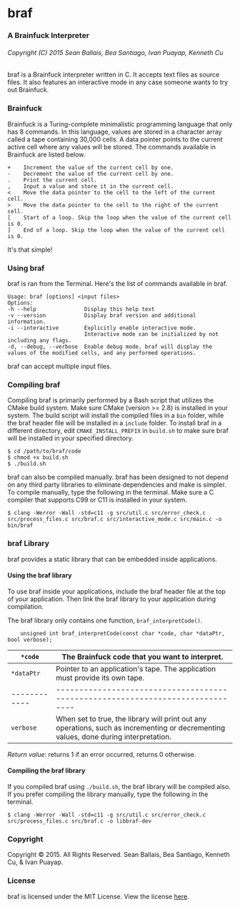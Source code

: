 # braf
### A Brainfuck Interpreter
###### Copyright (C) 2015 Sean Ballais, Bea Santiago, Ivan Puayap, Kenneth Cu

braf is a Brainfuck interpreter written in C. It accepts text files as source files. It also features an interactive mode in any case someone wants to try out Brainfuck.

### Brainfuck
Brainfuck is a Turing-complete minimalistic programming language that only has 8 commands. In this language, values are stored in a character array called a tape containing 30,000 cells. A data pointer points to the current active cell where any values will be stored. The commands available in Brainfuck are listed below.
```
+    Increment the value of the current cell by one.    
-    Decrement the value of the current cell by one.    
.    Print the current cell.    
,    Input a value and store it in the current cell.    
<    Move the data pointer to the cell to the left of the current cell.    
>    Move the data pointer to the cell to the right of the current cell.    
[    Start of a loop. Skip the loop when the value of the current cell is 0.    
]    End of a loop. Skip the loop when the value of the current cell is 0.    
```

It's that simple!

### Using braf
braf is ran from the Terminal. Here's the list of commands available in braf.

```
Usage: braf [options] <input files>    
Options:    
-h --help               Display this help text    
-v --version            Display braf version and additional information.     
-i --interactive        Explicitly enable interactive mode.    
                        Interactive mode can be initialized by not including any flags.    
-d, --debug, --verbose  Enable debug mode. braf will display the values of the modified cells, and any performed operations.     
```

braf can accept multiple input files.

### Compiling braf
Compiling braf is primarily performed by a Bash script that utilizes the CMake build system. Make sure CMake (version >= 2.8) is installed in your system. The build script will install the compiled files in a `bin` folder, while the braf header file will be installed in a `include` folder. To install braf in a different directory, edit `CMAKE_INSTALL_PREFIX` in `build.sh` to make sure braf will be installed in your specified directory.

```
$ cd /path/to/braf/code        
$ chmod +x build.sh    
$ ./build.sh    
```    

braf can also be compiled manually. braf has been designed to not depend on any third party libraries to eliminate dependencies and make is simpler. To compile manually, type the following in the terminal. Make sure a C compiler that supports C99 or C11 is installed in your system.

```
$ clang -Werror -Wall -std=c11 -g src/util.c src/error_check.c src/process_files.c src/braf.c src/interactive_mode.c src/main.c -o bin/braf    
```

### braf Library
braf provides a static library that can be embedded inside applications.

#### Using the braf library
To use braf inside your applications, include the braf header file at the top of your application. Then link the braf library to your application during compilation.

The braf library only contains one function, `braf_interpretCode()`.

```
    unsigned int braf_interpretCode(const char *code, char *dataPtr, bool verbose);
```

| `*code`    | The Brainfuck code that you want to interpret. |
|------------|------------------------------------------------|    
| `*dataPtr` | Pointer to an application's tape. The application must provide its own tape. |    
|------------|------------------------------------------------------------------------------|
| `verbose`  | When set to true, the library will print out any operations, such as incrementing or decrementing values, done during interpretation. |    
*Return value*: returns 1 if an error occurred, returns 0 otherwise.     

#### Compiling the braf library
If you compiled braf using `./build.sh`, the braf library will be compiled also. If you prefer compiling the library manually, type the following in the terminal.


    $ clang -Werror -Wall -std=c11 -g src/util.c src/error_check.c src/process_files.c src/braf.c -o libbraf-dev

### Copyright
Copyright &copy; 2015. All Rights Reserved. Sean Ballais, Bea Santiago, Kenneth Cu, & Ivan Puayap.

### License
braf is licensed under the MIT License. View the license [here](LICENSE.md).
